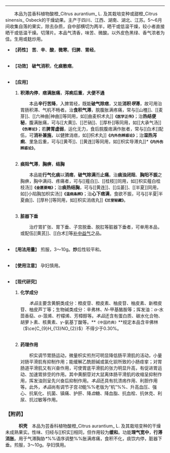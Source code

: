 ---
&emsp;&emsp;本品为芸香科植物酸橙_Citrus aurantium_ L. 及其栽培变种或甜橙_Citrus sinensis_ Osbeck的干燥幼果。主产于四川、江西、湖南、湖北、江苏。5～6月间收集自落的果实，除去杂质，自中部横切为两半，晒干或低温干燥，较小者直接晒干或低温干燥。切薄片。本品气清香，味苦、微酸。以外皮色黑绿、香气浓者为佳。生用或麸炒用。

- 【**药性**】
	**苦**、**辛**、**酸**，**微寒**。**归脾**、**胃经**。<br></br>

- 【**功效**】
	**破气消积**，**化痰散痞**。<br></br>

- 【**应用**】
	1. **积滞内停**，**痞满胀痛**，**泻痢后重**，**大便不通**
		
		&emsp;&emsp;本品**辛行苦降**，入脾胃经，既能**破气除痞**，又能**消积<dfn>导</dfn>滞**，故可用治胃肠积滞、气机不畅者。治**食积气滞**，脘腹胀满疼痛，常与[[山楂]]、[[麦芽]]、[[六神曲|神曲]]等同用，如[[曲麦枳术丸]]**`《医学正传》`**；治**热结便秘**，腹满胀痛，可与[[大黄]]、[[芒硝]]、[[厚朴]]等同用，如[[大承气汤]]**`《伤寒论》`**；若**脾胃虚弱**，运化无力，食后脘腹痞满作胀者，常与[[白术]]配伍，可**消补兼施**，以健脾消痞，如[[枳术丸]]**`《内外伤辨惑论》`**；治**湿热泻痢**、里急后重，可与[[黄芩]]、[[黄连]]等同用，如[[枳实导滞丸]]<dfn>\*</dfn>**`《内外伤辨惑论》`**。<br></br>
	
	2. **痰阻气滞**，**胸痹**，**结胸**
		
		&emsp;&emsp;本品能**行气化痰**以**消痞**，**破气除满**而**止痛**。治**痰浊闭阻**、**胸阳不振**之胸痹，胸中满闷、疼痛者，可与[[薤白]]、[[桂枝]]同用，如[[枳实薤白桂枝汤]]**`《金匮要略》`**；治**痰热结胸**，可与[[黄连]]、[[瓜蒌]]、[[半夏]]同用，如[[小陷胸加枳实汤]]**`《温病条辨》`**；治**心下痞满**，食欲不振，可与[[半夏|半夏曲]]、[[厚朴]]等同用，如[[枳实消痞丸]]**`《兰室秘藏》`**。<br></br>
	
	3. **脏器下垂**
		
		&emsp;&emsp;治疗胃扩张、胃下垂、子宫脱垂、脱肛等脏器下垂者，可单用本品，或配伍[[黄芪]]、[[白术]]等<ins>补中益气</ins>之品。<br></br>

- 【**用法用量**】
	煎服，3～10g。**炒**后性较平和。<br></br>

- 【**使用注意**】
	孕妇慎用。<br></br>

- 【**现代研究**】
	1. **化学成分**
		
		&emsp;&emsp;<dfn>本品</dfn>主要含黄酮类成分：橙皮苷、橙皮素、柚皮苷、柚皮素、新橙皮苷、柚皮芦丁等；生物碱类成分：辛弗林、$N$-甲基酪胺等；挥发油：$α$-水茴香萜、$α$-蒎烯、柠檬烯、芳樟醇等。<dfn>本品</dfn>还含有蛋白质、碳水化合物、胡萝卜素、核黄素、$γ$-氨基丁酸等。**`《中国药典》`**规定本品含辛佛林（$\ce{C_{9}H_{13}NO_{2}}$）不得少于0.30%。<br></br>
	
	2. **药理作用**
		
		&emsp;&emsp;枳实调节胃肠运动，微量枳实煎剂可明显降低肠平滑肌的活动，小量对肠平滑肌有抑制作用；能缓解乙酰胆碱或氯化钡所致的小肠痉挛；对胃肠道平滑肌又有兴奋作用，可使胃底平滑肌的张力明显升高，有促进胃运动、加速胃排空的作用。其中黄酮苷对大鼠离体肠平滑肌的收缩呈抑制作用，挥发油则呈先兴奋后抑制作用。<dfn>本品</dfn>还具有抗溃疡作用、利胆作用等。此外，<dfn>本品</dfn>尚有调节子宫<dfn>功</dfn>能%%老版为“机”%%<dfn>、</dfn>升高血压、强心、抗氧化、抗菌、镇痛、护肝、降<dfn>血</dfn>糖、降血脂、抗血栓、抗休克、利尿、抗过敏等作用。

### 【附药】

&emsp;&emsp;&emsp;**枳壳**&emsp;本品为芸香科植物酸橙_Citrus aurantium_ L. 及其栽培变种的干燥未成熟果实。性味、归经与[[枳实]]相同，但作用较为**缓和**。功能**理气宽中**，**行滞消胀**。用于气滞胸胁<dfn>\*</dfn>%%语序调整%%胀满疼痛，食积不化，痰饮内停，脏器下垂。煎服，3～10g。孕妇慎用。